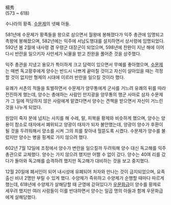 楊秀  
(573 ~ 618)

수나라의 황족. [수문제](%EC%88%98%EB%AC%B8%EC%A0%9C.md)의 넷째 아들.

581년에 수문제가 황족들을 왕으로 삼으면서 월왕에 봉해졌다가 익주 총관에 임명되고 촉왕에 봉해졌으며, 582년에는 익주에 서남도행대를
설치하면서 상서령에 임명되었다. 592년 봄 2월에 내사령 겸 우령군 대장군이 되었으며, 598년에 찬완이 지난 해에 이어 다시 반란을
일으키자 사만세가 뇌물을 받고 찬완을 풀어준 것을 상주했다.

익주 총관을 지냈고 용모가 특이하게 크고 담력이 있으면서 무예를 좋아했으며,
[수문제](%EC%88%98%EB%AC%B8%EC%A0%9C.md)는 매번 독고황후에게 양수는 반드시 나쁘게 끝마칠 것이고 자신이
살아있을 때는 걱정할 것이 없지만 형제의 시대에 이르러 반란을 일으킬 것이라 했다.

유쾌가 서촌의 적들을 토벌하면서 수문제가 양무통에게 군사를 거느려 유쾌의 뒤를 따라 전진하게 했는데, 양수는 총애하는 사람인 만지광을
양무통의 행군 사마로 삼자 수문제가 그 일에 적당하지 않은 사람에게 맡겼다면서 양수는 견책을 받으면서 자신이 거느린 것을 나누게 되었다.

원암이 죽자 분에 넘치는 사치를 해 수레, 말, 피복을 황제와 비슷하게 했으며, 양수는 양용이 참소로 태자에서 폐위되고 양광이 태자가 되자
불안했는데, 양광이 양수가 후환이 될 것을 두려워해서 양소를 시켜 그의 죄를 찾아내 헐뜯도록 시켰다. 수문제가 양수를 불렀지만 양수는 병을
핑계로 가지 않으려 했다.

602년 7월 12일에 조정에서 양수가 변란을 일으킬까 두려워해 양수 대신 독고해를 익주 총관으로 교체했다. 양수는 가지 않으려 했지만 어쩔
수 없이 갔다. 양수는 40여 리를 갔다가 돌아와 독고해를 습격하려 했지만 독고해가 대비하는 것을 보고 중지했다.

12월 20일에 폐서인이 되어 내시성에 유폐되어 처자와 만나는 것이 금지되었으며, 요족 출신 비녀 2명만 부릴 수 있게 했다. 수양제가
즉위하고 수양제가 순행할 때마다 따르게 했는데, 618년에 수양제가 살해당할 때 군영에 갇혀있다가
[우문화급](%EC%9A%B0%EB%AC%B8%ED%99%94%EA%B8%89.md)이 양수를 황제로 세우려 했지만 여러 사람들이 이를
반대하면서 양수는 일곱 명의 아들과 함께 우문화급에게 살해당했다.

